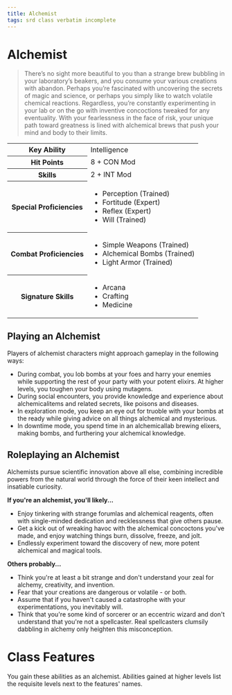 ```yaml
---
title: Alchemist
tags: srd class verbatim incomplete
---
```

# Alchemist
> There’s no sight more beautiful to you than a strange brew bubbling
in your laboratory’s beakers, and you consume your various creations
with abandon. Perhaps you’re fascinated with uncovering the secrets of
magic and science, or perhaps you simply like to watch volatile chemical
reactions. Regardless, you’re constantly experimenting in your lab or on
the go with inventive concoctions tweaked for any eventuality. With your
fearlessness in the face of risk, your unique path toward greatness is lined
with alchemical brews that push your mind and body to their limits.

<table> <tr>
  <th>Key Ability</th>
  <td>Intelligence</td>
</tr> <tr>
  <th>Hit Points</th>
  <td>8 + CON Mod</td>
</tr> <tr>
  <th>Skills</th>
  <td>2 + INT Mod</td>
</tr> <tr>
  <th>Special Proficiencies</th>
  <td><ul>
    <li>Perception (Trained)</li>
    <li>Fortitude (Expert)</li>
    <li>Reflex (Expert)</li>
    <li>Will (Trained)</li>
  </ul></td>
</tr> <tr>
  <th>Combat Proficiencies</th>
  <td><ul>
    <li>Simple Weapons (Trained)</li>
    <li>Alchemical Bombs (Trained)</li>
    <li>Light Armor (Trained)</li>
  </ul></td>
</tr> <tr>
  <th>Signature Skills</th>
  <td><ul>
    <li>Arcana</li>
    <li>Crafting</li>
    <li>Medicine</li>
  </ul></td>
</tr> </table>


## Playing an Alchemist
Players of alchemist characters might approach gameplay in the following ways:
*  During combat, you lob bombs at your foes and harry your enemies while supporting the rest of your party with your potent elixirs.  At higher levels, you toughen your body using mutagens.
*  During social encounters, you provide knowledge and experience about alchemicalitems and related secrets, like poisons and diseases.
*  In exploration mode, you keep an eye out for truoble with your bombs at the ready while giving advice on all things alchemical and mysterious.
*  In downtime mode, you spend time in an alchemicallab brewing elixers, making bombs, and furthering your alchemical knowledge.

## Roleplaying an Alchemist
Alchemists pursue scientific innovation above all else, combining incredible powers from the natural world through the force of their keen intellect and insatiable curiosity.

**If you're an alchemist, you'll likely...**
*  Enjoy tinkering with strange forumlas and alchemical reagents, often with single-minded dedication and recklessness that give others pause.
*  Get a kick out of wreaking havoc with the alchemical concoctons you've made, and enjoy watching things burn, dissolve, freeze, and jolt.
*  Endlessly experiment toward the discovery of new, more potent alchemical and magical tools.

**Others probably...**
*  Think you're at least a bit strange and don't understand your zeal for alchemy, creativity, and invention.
*  Fear that your creations are dangerous or volatile - or both.
*  Assume that if you haven't caused a catastrophe with your experimentations, you inevitably will.
*  Think that you're some kind of sorcerer or an eccentric wizard and don't understand that you're not a spellcaster.  Real spellcasters clumsily dabbling in alchemy only heighten this misconception.

# Class Features
You gain these abilities as an alchemist.  Abilities gained at higher levels list the requisite levels next to the features' names.

